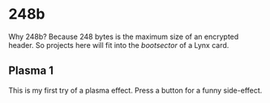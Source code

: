 # 248b

Why 248b? Because 248 bytes is the maximum size of an encrypted header.
So projects here will fit into the _bootsector_ of a Lynx card.

## Plasma 1

This is my first try of a plasma effect. Press a button for a funny side-effect.
